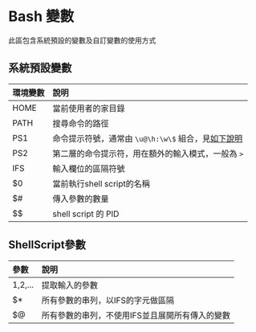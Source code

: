 # Bash 變數

此區包含系統預設的變數及自訂變數的使用方式

## 系統預設變數

| 環境變數 | 說明 |
| :--- | :--- |
| HOME | 當前使用者的家目錄 |
| PATH | 搜尋命令的路徑 |
| PS1 | 命令提示符號，通常由 `\u@\h:\w\$` 組合，見[如下說明](bash-variable.md#shellscript-can-shu) |
| PS2 | 第二層的命令提示符，用在額外的輸入模式，一般為 `>` |
| IFS | 輸入欄位的區隔符號 |
| $0 | 當前執行shell script的名稱 |
| $\# | 傳入參數的數量 |
| $$ | shell script 的 PID |

## ShellScript參數 <a id="shellscript-variable"></a>

| 參數 | 說明 |
| :--- | :--- |
| $1,$2,... | 提取輸入的參數 |
| $\* | 所有參數的串列，以IFS的字元做區隔 |
| $@ | 所有參數的串列，不使用IFS並且展開所有傳入的變數 |

